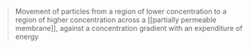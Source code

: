 > Movement of particles from a region of lower concentration to a region of higher concentration across a [[partially permeable membrane]], against a concentration gradient with an expenditure of energy

